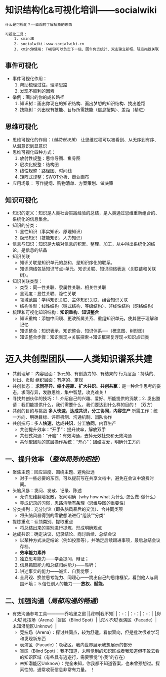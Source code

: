 # 知识结构化&可视化培训——socialwiki
	什么是可视化？——直观的了解抽象的东西

	可视化工具：
		1. xmind8
		2. socialwiki：www.socialwiki.cn 
		3. xmind8使用: TAB键可以负责下一级、回车负责统计、双击建立新框、随意拖拽关联

## 事件可视化
* 事件可视化作用：
	1. 帮助梳理过往，理清思路
	2. 发现不顺利的因素
* 举例：画出的你的成长路径
	1. 知识树：画出你现在的知识结构、画出梦想的知识结构、找出差距
	2. 技能树：列出现有技能、目标所需技能（信息搜集）、差距（精进）

## 思维可视化
* 思维可视化的作用：（*辅助做决策*）
	让思维过程可以被看到、从无序到有序、从潜意识到显意识
* 思维可视化四种方式：
	1. 放射性规整：思维导图、鱼骨图
	2. 层次化规整：结构图
	3. 线性规整：路径图、时间线
	4. 矩阵式规整：SWOT分析、商业画布
* 应用场景：
	写作提纲、购物清单、方案策划、做决策

## 知识可视化
* 知识的定义：知识是人类社会实践经验的总结，是人类通过思维重新组合的、系统化的信息集合。
* 知识的分类：
	1. 显性知识（事实知识、原理知识）
	2. 隐形知识（技能知识、人力知识）
* 信息与知识：知识是大脑对信息的积累、整理、加工，从中得出系统化的结论，是信息的结晶
* 知识关联
	* 知识关联是知识单元的总和，是知识序化的联系。
	* 知识网络包括知识节点-单元、知识关联、知识网络表达（关联链和关联树）。
* 知识关联类型：
	* 类型：同一性关联、隶属性关联、相关性关联
	* 显现度：显性关联、隐性关联
	* 领域范围：学科知识关联、主体知识关联、组合知识关联
	* 结构类型：线性结构（链式结构、等级结构）、非线性结构（网络结构）
* 梳理和可视化知识结构：**知识重构**、**知识整合**
	* 知识重构：添加中间项、更改所属关系、重组知识单元，使其便于理解和记忆
	* 知识整合：知识表示、知识整合、知识体系---（概念图、树形图）
	* 知识整合步骤：知识表现->关联探索->知识框架复浮现->知识点归类
	
# 迈入共创型团队——人类知识谱系共建
* 共创理解：
	内容层面：多元的、有创造力的、有结果的
	行为层面：持续的、付出、贡献
	组织层面：有序的、定规
* 共创状态：
**求同存异、缩小差距、扩大共识、共创共赢**：是一种合作思考的姿态，求同存异，发散思维，集中智慧，攻克难关！
* 寻找共创伙伴的技巧：1. 介绍自己的兴趣、爱好、所能提供的贡献；2. 发出邀请：我们能提供什么，我们需要什么，我们要达到什么样的目的！（双方）
* 共创的目的与挑战
	**多人快速，达成共识，分工协同，内容生产**
	所需工作：统一方向、明确目标、评审机制、沟通机制、团队协作
* 共创技巧：多人**快速**，达成**共识**，分工**协同**，内容生产
	* 共创提升效率：“开手”：提升效率，解放双手
	* 共创式沟通：“开脑”：有效沟通，去掉无效社交和无效沟通
	* 共创型团队的底层操作系统：“开心”：团结友爱，明确分工方向
## 一、提升效率 （*整体局势的把控*）
* 聚焦主题：回应进度、围绕主题、避免扯远
	 * 对于一些必要的东西，可以提前写在共享文档中，避免在会议中浪费时间。
* 头脑风暴：发问、发散、记录、陈述
	 * 允许思维翻墙发散，发问明确（why how what 为什么-怎么做-做什么）
	 * 养成记录的习惯，思路清晰有条理（思维导图的重要性） 
* 分类排列：充分讨论（即头脑风暴后的交流）、合并同类项
	 * 将头脑风暴得到的零散想法进行“组装”“分类”
* 提炼重点：认领类别、提取重点
	 * 将总结出来的类别进行提炼，形成明确观点 
* 达成共识：确定决议、记录结论、商讨后续、总结会议
	 * 以某种方式决定结论（例如投票等），并确定后续跟进事项，最后总结会议存档。
	 * **效率能力素养**
	 1. 独立思考能力——学会提问，辩证；
	 2. 信息抓取能力和总结归纳能力——聆听；
	 3. 讲述事实的能力——诚实、自我觉察；
	 4. 全局观、换位思考能力、同理心——跳出自己的思维框架，看到他人与周围环境；
	 5.信任别人的能力——**放权、赋能**。
## 二、加强沟通（*局部沟通的畅通*）
* 有效沟通参考工具————乔哈里之窗
	 ||*我知*|我不知|
	 |：-：|：-：|：-：|
	 |*别人知*|竞技场（Arena）|盲区（Blind Spot）|
	 |*别人不知*|表演区（Facade）|未知潜能区Unknow）|
	 * 竞技场（Arena）：探讨共同点，较为舒适。看似双向，但是批次很难学习和发现新东西
	 * 表演区（Facade）：隐秘区，我向世界展示我想展示的部分
	 * 盲区（Blind Spot）：我不知道，未察觉到的知识区或者我知道但不敢去看的知识区域（有些具有逃避行，需要察觉“小我”的存在）
	 * 未知潜能区Unknow）：完全未知，你我都不知道答案，也未曾预想过。探索性的，通常收获信息非常有力量。
	 ！[]()
